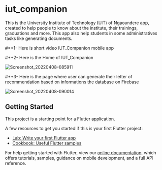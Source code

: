 # iut_companion

This is the University Institute of Technology (UIT) of Ngaoundere app, created to help people to know about the institute, their trainings, graduations and more. This app also help students in some administratives tasks like generating documents.

#**1- Here is short video IUT_Companion mobile app

#**2- Here is the Home of IUT_Companion

![Screenshot_20220408-085911](https://user-images.githubusercontent.com/85533348/162400440-037195e0-fb8c-44e8-9bfe-898c4a0c06c5.png)

#**3- Here is the page where user can generate their letter of recommendation based on informations the database on Firebase

![Screenshot_20220408-090014](https://user-images.githubusercontent.com/85533348/162401122-7099b07a-3541-4bf1-86fe-f03ca9b31648.png)

## Getting Started

This project is a starting point for a Flutter application.

A few resources to get you started if this is your first Flutter project:

- [Lab: Write your first Flutter app](https://flutter.dev/docs/get-started/codelab)
- [Cookbook: Useful Flutter samples](https://flutter.dev/docs/cookbook)

For help getting started with Flutter, view our
[online documentation](https://flutter.dev/docs), which offers tutorials,
samples, guidance on mobile development, and a full API reference.
